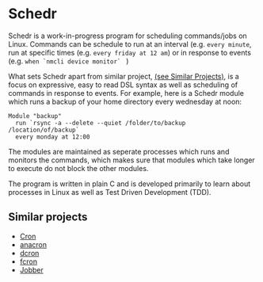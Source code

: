 # Schedr
Schedr is a work-in-progress program for scheduling commands/jobs on Linux. Commands can be schedule to run at an interval (e.g. `every minute`, run at specific times (e.g. `every friday at 12 am`) or in response to events (e.g. ``when `nmcli device monitor` `` )

What sets Schedr apart from similar project, [(see Similar Projects)](#similar-projects), is a focus on expressive, easy to read DSL syntax as well as scheduling of commands in response to events. For example, here is a Schedr module which runs a backup of your home directory every wednesday at noon:

```
Module "backup"
  run `rsync -a --delete --quiet /folder/to/backup /location/of/backup`
  every monday at 12:00
```

The modules are maintained as seperate processes which runs and monitors the commands, which makes sure that modules which take longer to execute do not block the other modules.

The program is written in plain C and is developed primarily to learn about processes in Linux as well as Test Driven Development (TDD).

## Similar projects
- [Cron](https://en.wikipedia.org/wiki/Cron)
- [anacron](http://anacron.sourceforge.net/)
- [dcron](https://github.com/dubiousjim/dcron)
- [fcron](http://fcron.free.fr/)
- [Jobber](https://github.com/dshearer/jobber)
